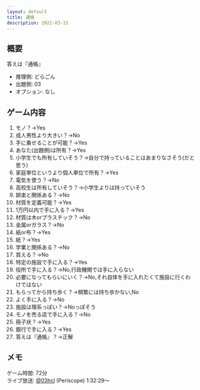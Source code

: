 ```yaml
---
layout: default
title: 通帳
description: 2021-03-15
---
```


## 概要

答えは『通帳』

- 推理側: どらごん
- 出題側: 03
- オプション: なし

## ゲーム内容

1. モノ？→Yes
2. 成人男性より大きい？→No
3. 手に乗せることが可能？→Yes
4. あなた(出題側)は所有？→Yes
5. 小学生でも所有していそう？→自分で持っていることはあまりなさそう(だと思う)
6. 家庭単位というより個人単位で所有？→Yes
7. 電気を使う？→No
8. 高校生は所有していそう？→小学生よりは持っていそう
9. 娯楽と関係ある？→No
10. 材質を定義可能？→Yes
11. 1万円以内で手に入る？→Yes
12. 材質は木orプラスチック？→No
13. 金属orガラス？→No
14. 紙or布？→Yes
15. 紙？→Yes
16. 学業と関係ある？→No
17. 買える？→No
18. 特定の施設で手に入る？→Yes
19. 役所で手に入る？→No,行政機関では手に入らない
20. 必要になってもらいにいく？→No,それ自体を手に入れたくて施設に行くわけではない
21. もらってから持ち歩く？→頻繁には持ち歩かない,No
22. よく手に入る？→No
23. 施設は理系っぽい？→Noっぽそう
24. モノを売る店で手に入る？→No
25. 冊子状？→Yes
26. 銀行で手に入る？→Yes
27. 答えは『通帳』？→正解

## メモ

ゲーム時間: 72分  
ライブ放送: [@03hcl](https://www.periscope.tv/03hcl/1yNGaWmLBWqxj?t=1h32m29s) (Periscope) 1:32:29～
